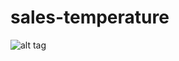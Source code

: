 # sales-temperature

![alt tag](https://cloud.githubusercontent.com/assets/10162969/15205268/b87b55d0-1850-11e6-8ce8-30c3fc3f8529.png)
